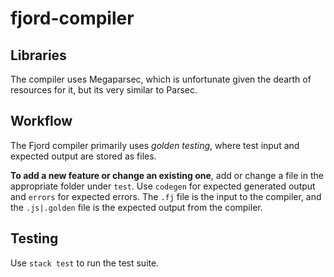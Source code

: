# fjord-compiler

## Libraries
The compiler uses Megaparsec, which is unfortunate given the dearth of 
resources for it, but its very similar to Parsec. 

## Workflow
The Fjord compiler primarily uses *golden testing*, where test input and 
expected output are stored as files.

**To add a new feature or change an existing one**, add or change a file in the 
appropriate folder under `test`. Use `codegen` for expected generated output and 
`errors` for expected errors. The `.fj` file is the input to the compiler, and 
the `.js|.golden` file is the expected output from the compiler. 

## Testing
Use `stack test` to run the test suite. 
